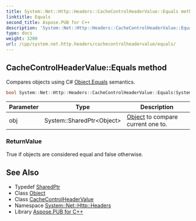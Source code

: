 ```yaml
---
title: System::Net::Http::Headers::CacheControlHeaderValue::Equals method
linktitle: Equals
second_title: Aspose.PUB for C++
description: 'System::Net::Http::Headers::CacheControlHeaderValue::Equals method. Compares objects using C# Object.Equals semantics in C++.'
type: docs
weight: 3200
url: /cpp/system.net.http.headers/cachecontrolheadervalue/equals/
---
```

## CacheControlHeaderValue::Equals method


Compares objects using C# [Object.Equals](../../../system/object/equals/) semantics.

```cpp
bool System::Net::Http::Headers::CacheControlHeaderValue::Equals(System::SharedPtr<Object> obj) override
```


| Parameter | Type | Description |
| --- | --- | --- |
| obj | System::SharedPtr\<Object\> | [Object](../../../system/object/) to compare current one to. |

### ReturnValue

True if objects are considered equal and false otherwise.

## See Also

* Typedef [SharedPtr](../../../system/sharedptr/)
* Class [Object](../../../system/object/)
* Class [CacheControlHeaderValue](../)
* Namespace [System::Net::Http::Headers](../../)
* Library [Aspose.PUB for C++](../../../)
